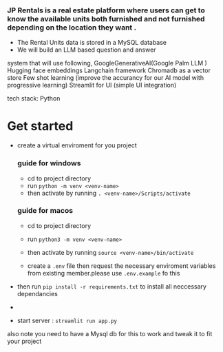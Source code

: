 ### JP Rentals  is a real estate platform where users can get to know the available units both furnished and not furnished depending on the location they want .

* The Rental Units data is stored in a MySQL database
* We will build an LLM based question and answer 
  
system that will use following,
GoogleGenerativeAI(Google Palm LLM )
Hugging face embeddings
Langchain framework
Chromadb as a vector store
Few shot learning (improve the accurancy for our AI model  with progressive learning)
Streamlit for UI (simple UI integration)

tech stack:
Python

# Get started
- create a virtual enviroment for you project

  ### guide for windows

  - cd to project directory
  - run `python -m venv <venv-name>`
  - then activate by running `. <venv-name>/Scripts/activate`

  ### guide for macos

  - cd to project directory
  - run `python3 -m venv <venv-name>`
  - then activate by running `source <venv-name>/bin/activate`

  - create a `.env` file then request the necessary enviroment variables from existing member.please use `.env.example` fo this
  
- then run `pip install -r requirements.txt` to install all neccessary dependancies
- 
- start server : `streamlit run app.py`


also note you need to have a Mysql db for this to work and tweak it to fit your project
